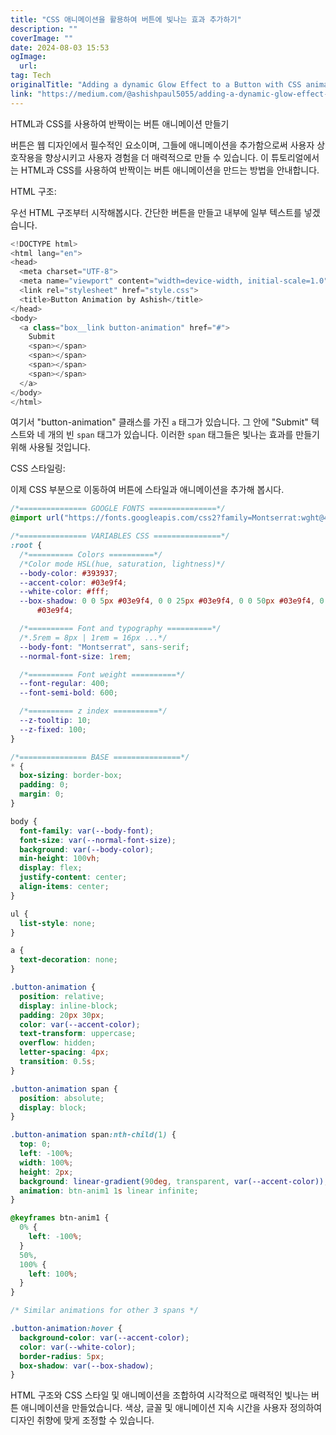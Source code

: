 ```yaml
---
title: "CSS 애니메이션을 활용하여 버튼에 빛나는 효과 추가하기"
description: ""
coverImage: ""
date: 2024-08-03 15:53
ogImage: 
  url: 
tag: Tech
originalTitle: "Adding a dynamic Glow Effect to a Button with CSS animation"
link: "https://medium.com/@ashishpaul5055/adding-a-dynamic-glow-effect-to-a-button-with-css-animation-a70aeb809206"
---
```




HTML과 CSS를 사용하여 반짝이는 버튼 애니메이션 만들기

버튼은 웹 디자인에서 필수적인 요소이며, 그들에 애니메이션을 추가함으로써 사용자 상호작용을 향상시키고 사용자 경험을 더 매력적으로 만들 수 있습니다. 이 튜토리얼에서는 HTML과 CSS를 사용하여 반짝이는 버튼 애니메이션을 만드는 방법을 안내합니다.

HTML 구조:

우선 HTML 구조부터 시작해봅시다. 간단한 버튼을 만들고 내부에 일부 텍스트를 넣겠습니다.

<div class="content-ad"></div>

```js
<!DOCTYPE html>
<html lang="en">
<head>
  <meta charset="UTF-8">
  <meta name="viewport" content="width=device-width, initial-scale=1.0">
  <link rel="stylesheet" href="style.css">
  <title>Button Animation by Ashish</title>
</head>
<body>
  <a class="box__link button-animation" href="#">
    Submit
    <span></span>
    <span></span>
    <span></span>
    <span></span>
  </a>
</body>
</html>
```

여기서 "button-animation" 클래스를 가진 `a` 태그가 있습니다. 그 안에 "Submit" 텍스트와 네 개의 빈 `span` 태그가 있습니다. 이러한 `span` 태그들은 빛나는 효과를 만들기 위해 사용될 것입니다.

CSS 스타일링:

이제 CSS 부분으로 이동하여 버튼에 스타일과 애니메이션을 추가해 봅시다.

<div class="content-ad"></div>

```css
/*=============== GOOGLE FONTS ===============*/
@import url("https://fonts.googleapis.com/css2?family=Montserrat:wght@400;600&display=swap");

/*=============== VARIABLES CSS ===============*/
:root {
  /*========== Colors ==========*/
  /*Color mode HSL(hue, saturation, lightness)*/
  --body-color: #393937;
  --accent-color: #03e9f4;
  --white-color: #fff;
  --box-shadow: 0 0 5px #03e9f4, 0 0 25px #03e9f4, 0 0 50px #03e9f4, 0 0 100px
      #03e9f4;

  /*========== Font and typography ==========*/
  /*.5rem = 8px | 1rem = 16px ...*/
  --body-font: "Montserrat", sans-serif;
  --normal-font-size: 1rem;

  /*========== Font weight ==========*/
  --font-regular: 400;
  --font-semi-bold: 600;

  /*========== z index ==========*/
  --z-tooltip: 10;
  --z-fixed: 100;
}

/*=============== BASE ===============*/
* {
  box-sizing: border-box;
  padding: 0;
  margin: 0;
}

body {
  font-family: var(--body-font);
  font-size: var(--normal-font-size);
  background: var(--body-color);
  min-height: 100vh;
  display: flex;
  justify-content: center;
  align-items: center;
}

ul {
  list-style: none;
}

a {
  text-decoration: none;
}

.button-animation {
  position: relative;
  display: inline-block;
  padding: 20px 30px;
  color: var(--accent-color);
  text-transform: uppercase;
  overflow: hidden;
  letter-spacing: 4px;
  transition: 0.5s;
}

.button-animation span {
  position: absolute;
  display: block;
}

.button-animation span:nth-child(1) {
  top: 0;
  left: -100%;
  width: 100%;
  height: 2px;
  background: linear-gradient(90deg, transparent, var(--accent-color));
  animation: btn-anim1 1s linear infinite;
}

@keyframes btn-anim1 {
  0% {
    left: -100%;
  }
  50%,
  100% {
    left: 100%;
  }
}

/* Similar animations for other 3 spans */

.button-animation:hover {
  background-color: var(--accent-color);
  color: var(--white-color);
  border-radius: 5px;
  box-shadow: var(--box-shadow);
}
```

<div class="content-ad"></div>

HTML 구조와 CSS 스타일 및 애니메이션을 조합하여 시각적으로 매력적인 빛나는 버튼 애니메이션을 만들었습니다. 색상, 글꼴 및 애니메이션 지속 시간을 사용자 정의하여 디자인 취향에 맞게 조정할 수 있습니다.

